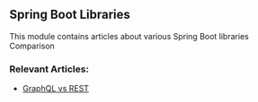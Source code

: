 ## Spring Boot Libraries

This module contains articles about various Spring Boot libraries Comparison

### Relevant Articles:

- [GraphQL vs REST](https://www.baeldung.com/jgraphql-vs-rest/)